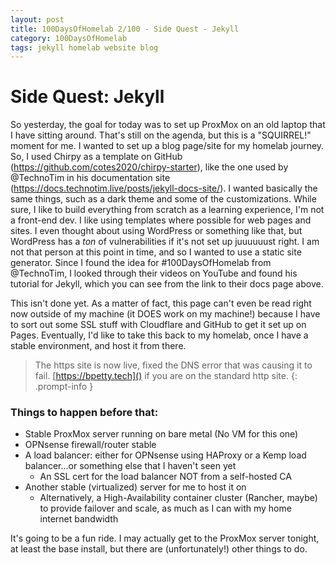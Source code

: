 ```yaml
---
layout: post
title: 100DaysOfHomelab 2/100 - Side Quest - Jekyll
category: 100DaysOfHomelab
tags: jekyll homelab website blog
---
```


# Side Quest: Jekyll

So yesterday, the goal for today was to set up ProxMox on an old laptop that I have sitting around. That's still on the agenda, but this is a "SQUIRREL!" moment for me. I wanted to set up a blog page/site for my homelab journey. So, I used Chirpy as a template on GitHub (https://github.com/cotes2020/chirpy-starter), like the one used by @TechnoTim in his documentation site (https://docs.technotim.live/posts/jekyll-docs-site/). I wanted basically the same things, such as a dark theme and some of the customizations. While sure, I like to build everything from scratch as a learning experience, I'm not a front-end dev. I like using templates where possible for web pages and sites. I even thought about using WordPress or something like that, but WordPress has a _ton_ of vulnerabilities if it's not set up juuuuuust right. I am not that person at this point in time, and so I wanted to use a static site generator. Since I found the idea for #100DaysOfHomelab from @TechnoTim, I looked through their videos on YouTube and found his tutorial for Jekyll, which you can see from the link to their docs page above.

This isn't done yet. As a matter of fact, this page can't even be read right now outside of my machine (it DOES work on my machine!) because I have to sort out some SSL stuff with Cloudflare and GitHub to get it set up on Pages. Eventually, I'd like to take this back to my homelab, once I have a stable environment, and host it from there.
> The https site is now live, fixed the DNS error that was causing it to fail. [https://bpetty.tech]() if you are on the standard http site.
{: .prompt-info }

### Things to happen before that:
- Stable ProxMox server running on bare metal (No VM for this one)
- OPNsense firewall/router stable
- A load balancer: either for OPNsense using HAProxy or a Kemp load balancer...or something else that I haven't seen yet
	+ An SSL cert for the load balancer NOT from a self-hosted CA
- Another stable (virtualized) server for me to host it on
	+ Alternatively, a High-Availability container cluster (Rancher, maybe) to provide failover and scale, as much as I can with my home internet bandwidth

It's going to be a fun ride. I may actually get to the ProxMox server tonight, at least the base install, but there are (unfortunately!) other things to do.